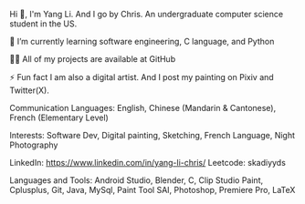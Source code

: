 Hi 👋, I'm Yang Li. And I go by Chris.
An undergraduate computer science student in the US.

🌱 I’m currently learning software engineering, C language, and Python

👨‍💻 All of my projects are available at GitHub

⚡ Fun fact I am also a digital artist. And I post my painting on Pixiv and Twitter(X).

Communication Languages: English, Chinese (Mandarin & Cantonese), French (Elementary Level)

Interests: Software Dev, Digital painting, Sketching, French Language, Night Photography

LinkedIn: https://www.linkedin.com/in/yang-li-chris/
Leetcode: skadiyyds

Languages and Tools: Android Studio, Blender, C, Clip Studio Paint, Cplusplus, Git, Java, MySql, Paint Tool SAI, Photoshop, Premiere Pro, LaTeX

